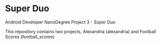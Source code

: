 # Super Duo

Android Developer NanoDegree Project 3 - Super Duo

This repository contains two projects, Alexandria (alexandria) and Football Scores (football_scores)